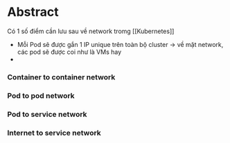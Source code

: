 ---
---
# Abstract

Có 1 số điểm cần lưu sau về network tromg [[Kubernetes]]
- Mỗi Pod sẽ được gắn 1 IP unique trên toàn bộ cluster -> về mặt network, các pod sẽ được coi như là VMs hay 
- 

### Container to container network
### Pod to pod network
### Pod to service network
### Internet to service network